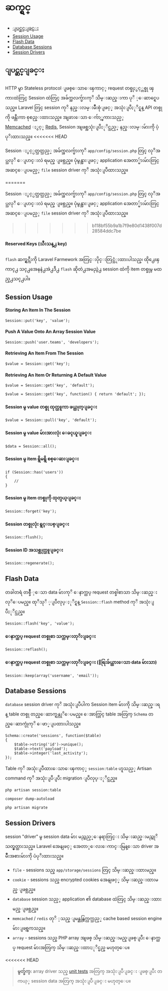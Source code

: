 # ဆက္ရွင္

- [ျပင္ဆင္ျခင္း](#configuration)
- [Session Usage](#session-usage)
- [Flash Data](#flash-data)
- [Database Sessions](#database-sessions)
- [Session Drivers](#session-drivers)

<a name="configuration"></a>
## ျပင္ဆင္ျခင္း

HTTP မွာ Stateless protocol ျဖစ္ေသာေၾကာင့္ request တစ္ခုႏွင့္တစ္ခု ၾကားထဲတြင္ Session ထဲတြင္ အခ်က္အလက္မ်ားကုိ သိမ္းဆည္းကာ ပုိ ့ေဆာင္ရေပသည္။ Laravel တြင္ session ကုိ နည္းလမ္းမ်ိဳးစုံျဖင့္ အသုံးျပဳႏုိင္ရန္ API တစ္ခုကို ဖန္တီးကာ စုစည္းထားသည္။ အျခားေသာ ေက်ာ္ၾကားသည့္  
[Memcached](http://memcached.org) ႏွင့္ [Redis](http://redis.io), Session အျဖစ္အသုံးျပဳႏုိင္သည့္ နည္းလမ္းမ်ားကို ပံ့ပုိးထားသည္။
<<<<<<< HEAD

Session ႏွင့္ပတ္သတ္သည့္ အခ်က္အလက္မ်ားကုိ `app/config/session.php` တြင္ လုိအပ္သလုိ ေျပာင္းလဲ ရမည္ ျဖစ္သည္။ ပုံမွန္အားျဖင့္ application အေတာ္မ်ားမ်ားတြင္ အဆင္ေျပမည့္ `file` session driver ကုိ အသုံးျပဳထားသည္။

=======

Session ႏွင့္ပတ္သတ္သည့္ အခ်က္အလက္မ်ားကုိ `app/config/session.php` တြင္ လုိအပ္သလုိ ေျပာင္းလဲ ရမည္ ျဖစ္သည္။ ပုံမွန္အားျဖင့္ application အေတာ္မ်ားမ်ားတြင္ အဆင္ေျပမည့္ `file` session driver ကုိ အသုံးျပဳထားသည္။
>>>>>>> b118bf55b9a1b7f9e80d1438f007d28584ddc7be


#### Reserved Keys (သီးသန္႕ key)


`flash` ဆက္ရွင္ကီးကို Laravel Farmework အတြင္းပိုင္းတြင္သံုးထားပါသည္၊ ထို႕ေၾကာင္႕  သင္႕အေနနဲ႕အဲ႕ဒီ႕ `flash` ဆိုတဲ႕အမည္နဲ႕  session ထဲကို item တစ္ခုမွ မထည္႕သင္႕ပါ။

<a name="session-usage"></a>
## Session Usage

#### Storing An Item In The Session

	Session::put('key', 'value');

#### Push A Value Onto An Array Session Value

	Session::push('user.teams', 'developers');

#### Retrieving An Item From The Session

	$value = Session::get('key');

#### Retrieving An Item Or Returning A Default Value

	$value = Session::get('key', 'default');

	$value = Session::get('key', function() { return 'default'; });

#### Session မွ value တစ္ခု ထုတ္ယူကာ ဖယ္ထုတ္ျခင္း

	$value = Session::pull('key', 'default');

#### Session မွ value မ်ားအားလုံး ေခၚယူျခင္း

	$data = Session::all();

#### Session မွ item ရွိမရွိ စစ္ေဆးျခင္း

	if (Session::has('users'))
	{
		//
	}

#### Session မွ item တစ္ခုကို ထုတ္ပယ္ျခင္း

	Session::forget('key');

#### Session တစ္ခုလုံး ရွင္းပစ္ျခင္း

	Session::flush();

#### Session ID အသစ္ထုတ္ယူျခင္း

	Session::regenerate();

<a name="flash-data"></a>
## Flash Data

တခါတရံ  တစ္ခ်ိဳ  ့ေသာ data မ်ားကုိ ေနာက္ထပ္ request တစ္ခါစာသာ သိမ္းဆည္းလုိေပမည္။ ထုိသုိ ့ျပဳလုပ္ႏုိင္ရန္ `Session::flash` method ကုိ အသုံးျပဳႏုိင္သည္။

	Session::flash('key', 'value');

#### ေနာက္ထပ္ request တစ္ခုစာ သက္တမ္းတုိးျခင္း

	Session::reflash();

#### ေနာက္ထပ္ request တစ္ခုစာ သက္တမ္းတုိးျခင္း  (ေရြးခ်ယ္ထားေသာ data မ်ားသာ) 

	Session::keep(array('username', 'email'));

<a name="database-sessions"></a>
## Database Sessions


`database` session driver ကုိ အသုံးျပဳပါက Session item မ်ားကို သိမ္းဆည္းရန္ table တစ္ခု တည္ေဆာက္ရန္လုိေပမည္။ ေအာက္တြင္  table အတြက္ `Schema` တည္ေဆာက္ပုံကုိ ေဖာ္ျပထားပါသည္။

	Schema::create('sessions', function($table)
	{
		$table->string('id')->unique();
		$table->text('payload');
		$table->integer('last_activity');
	});

	
Table ကုိ အသုံးျပဳထားေသာေၾကာင့္ `session:table` ဟူသည့္ Artisan command ကုိ အသုံးျပဳျပီး migration ျပဳလုပ္ႏုိင္သည္။


	php artisan session:table

	composer dump-autoload

	php artisan migrate

<a name="session-drivers"></a>
## Session Drivers

session "driver" မွ session data မ်ား မည္သည့္ေနရာတြင္း သိမ္းဆည္းမည္ကုိ သတ္မွတ္ထားသည္။  Laravel အေနျဖင့္ အေတာ္ေလးေကာင္းမြန္ေသာ driver အမ်ိဳးအစားမ်ားကို ပံပုိးထားသည္။

- `file` - sessions သည္ `app/storage/sessions` တြင္ သိမ္းဆည္းထားမည္။
- `cookie` - sessions သည္ encrypted cookies အေနျဖင့္ သိမ္းဆည္းထားမည္ ျဖစ္သည္။
- `database` session သည့္ application ၏ database ထဲတြင္ သိမ္းဆည္းထားမည္ ျဖစ္သည္။
- `memcached` / `redis` တုိ ့သည္ ျမန္ဆန္သြက္လက္သည့္ cache based session engine မ်ားျဖစ္ၾကသည္။
- `array` - sessions သည္ PHP array အျဖစ္ သိမ္းဆည္းမည္ျဖစ္ျပီး ေနာက္ထပ္ request မ်ားအတြက္ သိမ္းဆည္းထားႏုိင္မည္ မဟုတ္ေပ။


<<<<<<< HEAD
> **မွတ္ခ်က္:**  array driver သည္ [unit tests](/docs/testing) အတြက္ အသုံးျပဳျခင္း ျဖစ္ျပီး တကယ့္ session data အတြက္ အသုံးျပဳျခင္း မဟုတ္ေပ။


